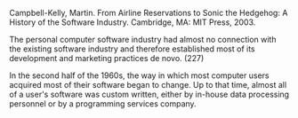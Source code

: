 ﻿Campbell-Kelly, Martin. From Airline Reservations to Sonic the Hedgehog: A History of the Software Industry. Cambridge, MA: MIT Press, 2003.

The personal computer software industry had almost no connection with the existing software industry and therefore established most of its development and marketing practices de novo. (227)

In the second half of the 1960s, the way in which most computer users acquired most of their software began to change. Up to that time, almost all of a user's software was custom written, either by in-house data processing personnel or by a programming services company. 
